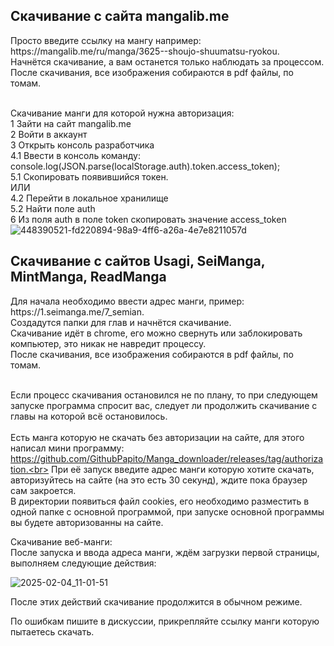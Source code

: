 <h2>Скачивание с сайта mangalib.me</h2>
Просто введите ссылку на мангу например: https://mangalib.me/ru/manga/3625--shoujo-shuumatsu-ryokou.<br>
Начнётся скачивание, а вам останется только наблюдать за процессом.<br>
После скачивания, все изображения собираются в pdf файлы, по томам.<br><br>

Скачивание манги для которой нужна авторизация:<br>
1 Зайти на сайт mangalib.me<br>
2 Войти в аккаунт<br>
3 Открыть консоль разработчика<br>
4.1 Ввести в консоль команду: console.log(JSON.parse(localStorage.auth).token.access_token);<br>
5.1 Скопировать появившийся токен.<br>
ИЛИ<br>
4.2 Перейти в локальное хранилище<br>
5.2 Найти поле auth<br>
6 Из поля auth в поле token скопировать значение access_token<br>
![448390521-fd220894-98a9-4ff6-a26a-4e7e8211057d](https://github.com/user-attachments/assets/7c8d755f-642f-4fca-8084-411a5c0227b0)<br>

<h2>Скачивание с сайтов Usagi, SeiManga, MintManga, ReadManga</h2>
Для начала необходимо ввести адрес манги, пример: https://1.seimanga.me/7_semian.<br>
Создадутся папки для глав и начнётся скачивание.<br>
Скачивание идёт в chrome, его можно свернуть или заблокировать компьютер, это никак не навредит процессу.<br>
После скачивания, все изображения собираются в pdf файлы, по томам.<br><br>

Если процесс скачивания остановился не по плану, то при следующем запуске программа спросит вас, следует ли продолжить скачивание с главы на которой всё остановилось.<br><br>
Есть манга которую не скачать без авторизации на сайте, для этого написал мини программу: https://github.com/GithubPapito/Manga_downloader/releases/tag/authorization.<br>
При её запуск введите адрес манги которую хотите скачать, авторизуйтесь на сайте (на это есть 30 секунд), ждите пока браузер сам закроется.<br>
В директории появиться файл cookies, его необходимо разместить в одной папке с основной программой, при запуске основной программы вы будете авторизованны на сайте.<br>

Скачивание веб-манги:<br>
После запуска и ввода адреса манги, ждём загрузки первой страницы, выполняем следующие действия:

![2025-02-04_11-01-51](https://github.com/user-attachments/assets/46428a9b-a03b-4715-9d1b-3a7e3f7a371b)

После этих действий скачивание продолжится в обычном режиме.

По ошибкам пишите в дискуссии, прикрепляйте ссылку манги которую пытаетесь скачать.
